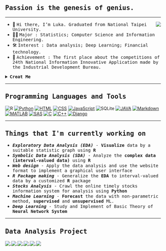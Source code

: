 
    
## <samp>Passion is the genesis of genius.</samp>

---
<img align="right" src="https://github-readme-stats-anuraghazra1.vercel.app/api/top-langs/?username=kiangkiangkiang&layout=compact&theme=onedark" />

- 👋 <samp>Hi there, I’m Luka. Graduated from National Taipei University.</samp>
- 👨‍💻 <samp>Major : Statistics; Computer Science and Information Engineering.</samp>
- 🛠 <samp>Interest : Data analysis; Deep Learning; Financial technology.</samp>
- 🙋 <samp>Achievement : The first place about the competitions of 24th National Information Innovative Application made by the Industrial Development Bureau.</samp>
<!--- 
kiangkiangkiang/kiangkiangkiang is a ✨ special ✨ repository because its `README.md` (this file) appears on your GitHub profile.
You can click the Preview link to take a look at your changes.
--->

<details>	
  <summary><b><samp>Creat Me</samp></b></summary>
    
```r
R6Class(
  classname = "Luka",
  public = list(
    #' @field
    Me = "list",
    
    #' @description
    initialize = function(){
      print("Passion is the genesis of genius.")
      self$Me$UserName <- "Luka Jiang"
      self$Me$Code <- c("R", "Python")
      self$Me$Country <- "Taiwan"
      self$Me$Major <- "Statistics"
      self$Me$Ambitions <- "Data Scientist"
    },
    getSkill = function(){
      return(c("Data Visualization",
               "Statistical Analysis",
               "Machine learning"))
    },
    getSocial = function(){
      return(c("Twitch",
               "Line",
               "Facebook"))
    }
  )
)
```
                           
</details>
    
---

## <samp>Programming Languages and Tools</samp>

<p>    
    <img alt="R" src="https://img.shields.io/badge/-R-276DC3?style=flat-square&logo=r&logoColor=white" />
    <a href="#"><img alt="Python"  src="https://img.shields.io/badge/python%20-%23F7DF1E.svg?logo=python&logoColor=black"></a>
    <a href="#"><img alt="HTML" src="https://img.shields.io/badge/HTML%20-%23E34F26.svg?logo=html5&logoColor=white"></a>
    <a href="#"><img alt="CSS" src="https://img.shields.io/badge/CSS%20-%231572B6.svg?logo=css3&logoColor=white"></a>
    <a href="#"><img alt="JavaScript" src="https://img.shields.io/badge/JavaScript%20-%23F7DF1E.svg?logo=javascript&logoColor=black"></a>  
    <img alt="SQLite" src="https://img.shields.io/badge/-SQL-003B57?style=flat-square&logo=sqlite&logoColor=white" />
    <a href="#"><img alt="JAVA" src="https://img.shields.io/badge/JAVA%20-%23E34F26.svg?logo=JAVA&logoColor=white"></a>
    <a href="#"><img alt="Markdown" src="https://img.shields.io/badge/Markdown-%23000000.svg?logo=markdown&logoColor=white"></a>
    <a href="#"><img alt="MATLAB"  src="https://img.shields.io/badge/MATLAB%20-%23E34F26.svg?logo=MATLAB&logoColor=white"></a>
    <a href="#"><img alt="SAS"  src="https://img.shields.io/badge/SAS%20-%231572B6.svg?logo=sas&logoColor=white"></a>
    <a href="#"><img alt="C" src="https://img.shields.io/badge/C%20-%232370ED.svg?logo=c&logoColor=white"></a>
    <a href="#"><img alt="C++" src="https://img.shields.io/badge/C++%20-%2300599C.svg?logo=c%2B%2B&logoColor=white"></a>
    <!--<a href="#"><img alt="MySQL"  src="https://img.shields.io/badge/MySQL-%23000000.svg?logo=MySQL&logoColor=white"></a>-->
    <a href="#"><img alt="Django"  src="https://img.shields.io/badge/Django%20-%23F7DF1E.svg?logo=Django&logoColor=black"></a>
</p>


---
## <samp>Things that I'm currently working on</samp>

- <samp><em><b>Exploratory Data Analysis (EDA)</b></em> - <b>Visualize</b> data by a suitable statistic graph using <b>R</b></samp>
- <samp><em><b>Symbolic Data Analysis (SDA)</b></em> - Analyze the <b>complex data (interval-valued data)</b> using <b>R</b></samp>
- <samp><em><b>Web design</b></em> - Apply the data analysis and use the website format to implement a graphical user interface</samp>
- <samp><em><b>R Package making</b></em> - Generalize the <b>EDA</b> to interval-valued data by a customized <b>R</b> package</samp>
- <samp><em><b>Stocks Analysis</b></em> - Crawl the online timely stocks information system for analysis using <b>Python</b></samp>
- <samp><em><b>Machine Learning</b></em> - <b>Forecast</b> the data with non-parametric method, <b>supervised</b> and <b>unsupervised</b> ML.</samp>
- <samp><em><b>Deep Learning</b></em> - Study and Implement of Basic Theory of <b>Neural Network System</b></samp>



---


## <samp>Data Analysis Project</samp>
  
  <a href="https://github.com/kiangkiangkiang/ggESDA">
  <img align="center" src="https://github-readme-stats.vercel.app/api/pin/?username=kiangkiangkiang&repo=ggESDA&theme=great-gatsby" />
</a>
<a href="https://github.com/kiangkiangkiang/Apartment-Recommended-system">
  <img align="center" src="https://github-readme-stats.vercel.app/api/pin/?username=kiangkiangkiang&repo=Apartment-Recommended-system&theme=great-gatsby" />
</a>
  <a href="https://github.com/kiangkiangkiang/RESEARCH">
  <img align="center" src="https://github-readme-stats.vercel.app/api/pin/?username=kiangkiangkiang&repo=RESEARCH&theme=great-gatsby" />
</a>
<a href="https://github.com/kiangkiangkiang/MATLAB_Stocks_Information_System">
  <img align="center" src="https://github-readme-stats.vercel.app/api/pin/?username=kiangkiangkiang&repo=MATLAB_Stocks_Information_System&theme=great-gatsby" />
</a>
  <a href="https://github.com/kiangkiangkiang/Statistical-Analysis-System-By-JAVA-and-MySQL">
  <img align="center" src="https://github-readme-stats.vercel.app/api/pin/?username=kiangkiangkiang&repo=Statistical-Analysis-System-By-JAVA-and-MySQL&theme=great-gatsby" />
</a>
<a href="https://github.com/kiangkiangkiang/MATLAB_Database">
  <img align="center" src="https://github-readme-stats.vercel.app/api/pin/?username=kiangkiangkiang&repo=MATLAB_Database&theme=great-gatsby" />
</a>
  



